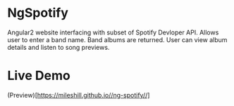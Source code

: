 # NgSpotify

Angular2 website interfacing with subset of Spotify Devloper API. Allows user to enter a band name. Band albums are returned. User can view album details and listen to song previews.

# Live Demo
(Preview)[https://mileshill.github.io//ng-spotify//]